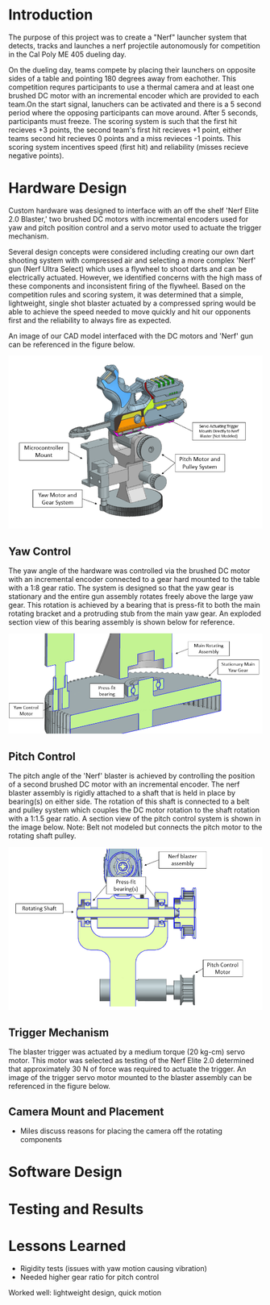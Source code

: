 
# Introduction 

The purpose of this project was to create a "Nerf" launcher system that detects, tracks and launches a nerf projectile autonomously for competition in the Cal Poly ME 405 dueling day.

On the dueling day, teams compete by placing their launchers on opposite sides of a table and pointing 180 degrees away from eachother. This competition requres participants to use a thermal camera and at least one brushed DC motor with an incremental encoder which are provided to each team.On the start signal, lanuchers can be activated and there is a 5 second period where the opposing participants can move around. After 5 seconds, participants must freeze. The scoring system is such that the first hit recieves +3 points, the second team's first hit recieves +1 point, either teams second hit recieves 0 points and a miss revieces -1 points. This scoring system incentives speed (first hit) and reliability (misses recieve negative points).

# Hardware Design

Custom hardware was designed to interface with an off the shelf 'Nerf Elite 2.0 Blaster,' two brushed DC motors with incremental encoders used for yaw and pitch position control and a servo motor used to actuate the trigger mechanism. 

Several design concepts were considered including creating our own dart shooting system with compressed air and selecting a more complex 'Nerf' gun (Nerf Ultra Select) which uses a flywheel to shoot darts and can be electrically actuated. However, we identified concerns with the high mass of these components and inconsistent firing of the flywheel. Based on the competition rules and scoring system, it was determined that a simple, lightweight, single shot blaster actuated by a compressed spring would be able to achieve the speed needed to move quickly and hit our opponents first and the reliability to always fire as expected.

An image of our CAD model interfaced with the DC motors and 'Nerf' gun can be referenced in the figure below.

![](CAD_Isometricview.png)

## Yaw Control
The yaw angle of the hardware was controlled via the brushed DC motor with an incremental encoder connected to a gear hard mounted to the table with a 1:8 gear ratio. The system is designed so that the yaw gear is stationary and the entire gun assembly rotates freely above the large yaw gear. This rotation is achieved by a bearing that is press-fit to both the main rotating bracket and a protruding stub from the main yaw gear. An exploded section view of this bearing assembly is shown below for reference. 

![](Yaw_SectionView.png)

## Pitch Control

The pitch angle of the 'Nerf' blaster is achieved by controlling the position of a second brushed DC motor with an incremental encoder. The nerf blaster assembly is rigidly attached to a shaft that is held in place by bearing(s) on either side. The rotation of this shaft is connected to a belt and pulley system which couples the DC motor rotation to the shaft rotation with a 1:1.5 gear ratio. A section view of the pitch control system is shown in the image below. Note: Belt not modeled but connects the pitch motor to the rotating shaft pulley.

![](Pitch_SectionView.png)

## Trigger Mechanism

The blaster trigger was actuated by a medium torque (20 kg-cm) servo motor. This motor was selected as testing of the Nerf Elite 2.0 determined that approximately 30 N of force was required to actuate the trigger. An image of the trigger servo motor mounted to the blaster assembly can be referenced in the figure below. 

## Camera Mount and Placement

- Miles discuss reasons for placing the camera off the rotating components 

# Software Design


# Testing and Results


# Lessons Learned

- Rigidity tests (issues with yaw motion causing vibration)
- Needed higher gear ratio for pitch control

Worked well: lightweight design, quick motion